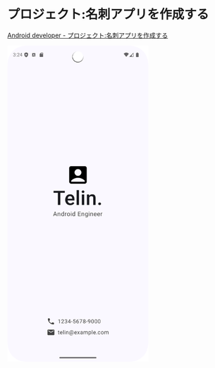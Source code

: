 # プロジェクト:名刺アプリを作成する

[Android developer - プロジェクト:名刺アプリを作成する](https://developer.android.com/codelabs/basic-android-kotlin-compose-business-card?hl=ja&continue=https%3A%2F%2Fdeveloper.android.com%2Fcourses%2Fpathways%2Fandroid-basics-compose-unit-1-pathway-3%3Fhl%3Dja%23codelab-https%3A%2F%2Fdeveloper.android.com%2Fcodelabs%2Fbasic-android-kotlin-compose-business-card#0)


<img src="./img/Screenshot_20241228_002445.png" width="320px" />
